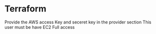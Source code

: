 # Terraform
Provide the AWS access Key and seceret key in the provider section
This user must be have EC2 Full access

